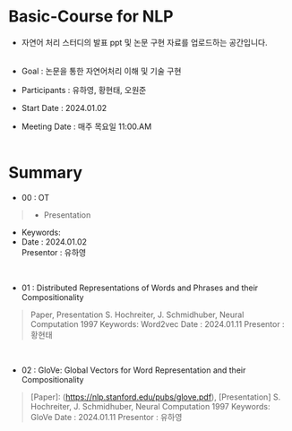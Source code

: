 # Basic-Course for NLP
- 자연어 처리 스터디의 발표 ppt 및 논문 구현 자료를 업로드하는 공간입니다.
</br></br>

- Goal : 논문을 통한 자연어처리 이해 및 기술 구현</br>
- Participants : 유하영, 황현태, 오원준</br>
- Start Date : 2024.01.02</br>
- Meeting Date : 매주 목요일 11:00.AM
</br></br>

# Summary

- 00 : OT</br>
>   - Presentation</br>
- Keywords: </br>
- Date : 2024.01.02</br>
  Presentor : 유하영</br>
</br>

* 01 : Distributed Representations of Words and Phrases
and their Compositionality
> Paper, Presentation
> S. Hochreiter, J. Schmidhuber, Neural Computation 1997
> Keywords: Word2vec
> Date : 2024.01.11
> Presentor : 황현태
</br>

* 02 : GloVe: Global Vectors for Word Representation
and their Compositionality
> [Paper]: (https://nlp.stanford.edu/pubs/glove.pdf), [Presentation]
> S. Hochreiter, J. Schmidhuber, Neural Computation 1997
> Keywords: GloVe
> Date : 2024.01.11
> Presentor : 유하영
</br>


